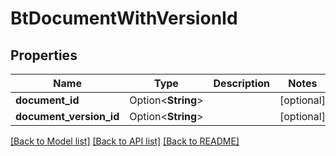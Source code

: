 # BtDocumentWithVersionId

## Properties

Name | Type | Description | Notes
------------ | ------------- | ------------- | -------------
**document_id** | Option<**String**> |  | [optional]
**document_version_id** | Option<**String**> |  | [optional]

[[Back to Model list]](../README.md#documentation-for-models) [[Back to API list]](../README.md#documentation-for-api-endpoints) [[Back to README]](../README.md)


